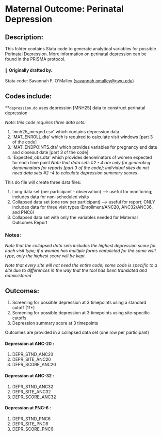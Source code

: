# Maternal Outcome: Perinatal Depression

## Description:
This folder contains Stata code to generate analytical variables for possible Perinatal Depression. More information on perinatal depression can be found in the PRISMA protocol.

#### :pushpin: Originally drafted by:
Stata code: Savannah F. O'Malley (savannah.omalley@gwu.edu)

## Codes include:

**`depression.do` uses depression [MNH25] data to construct perinatal depression

*Note: this code requires three data sets:* 
1. 'mnh25_merged.csv' which contains depression data 
2. 'MAT_ENROLL.dta' which is required to calculate visit windows [part 3 of the code]
3. 'MAT_ENDPOINTS.dta' which provides variables for pregnancy end date and closeout date [part 3 of the code]
4. 'Expected_obs.dta' which provides denominators of women expected for each time point
*Note that data sets #2 - 4 are only for generating denominators for reports [part 3 of the code]; individual sites do not need data sets #2 -4 to calculate depression summary scores*

This do file will create three data files:
1. Long data set (per participant - observation) --> useful for monitoring; includes data for non-scheduled visits
2. Collapsed data set (one row per participant) --> useful for report; ONLY includes data for three visit types (Enrollment/ANC20, ANC32/ANC36, and PNC6)
3. Collapsed data set with only the variables needed for Maternal Outcomes Report

### Notes:
*Note that the collapsed data sets includes the highest depression score for each visit type; if a woman has multiple forms completed for the same visit type, only the highest score will be kept.*

*Note that every site will not need the entire code; some code is specific to a site due to differences in the way that the tool has been translated and administered*

## Outcomes:
1. Screening for possible depression at 3 timepoints using a standard cutoff (11+)
2. Screening for possible depression at 3 timepoints using site-specific cutoffs
3. Depression summary score at 3 timepoints

Outcomes are provided in a collapsed data set (one row per participant)

#### Depression at ANC-20 : 
1. DEPR_STND_ANC20
2. DEPR_SITE_ANC20
3. DEPR_SCORE_ANC20 
#### Depression at ANC-32 : 
1. DEPR_STND_ANC32
2. DEPR_SITE_ANC32
3. DEPR_SCORE_ANC32 
#### Depression at PNC-6  : 
1. DEPR_STND_PNC6
2. DEPR_SITE_PNC6
3. DEPR_SCORE_PNC6 
